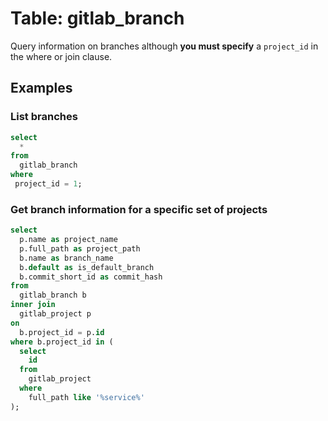# Table: gitlab_branch

Query information on branches although **you must specify** a `project_id` in the where or join clause.

## Examples

### List branches

```sql
select
  *
from
  gitlab_branch
where
 project_id = 1;
```

### Get branch information for a specific set of projects

```sql
select
  p.name as project_name
  p.full_path as project_path
  b.name as branch_name
  b.default as is_default_branch
  b.commit_short_id as commit_hash
from
  gitlab_branch b
inner join
  gitlab_project p
on
  b.project_id = p.id
where b.project_id in (
  select
    id
  from
    gitlab_project
  where
    full_path like '%service%'
);
```